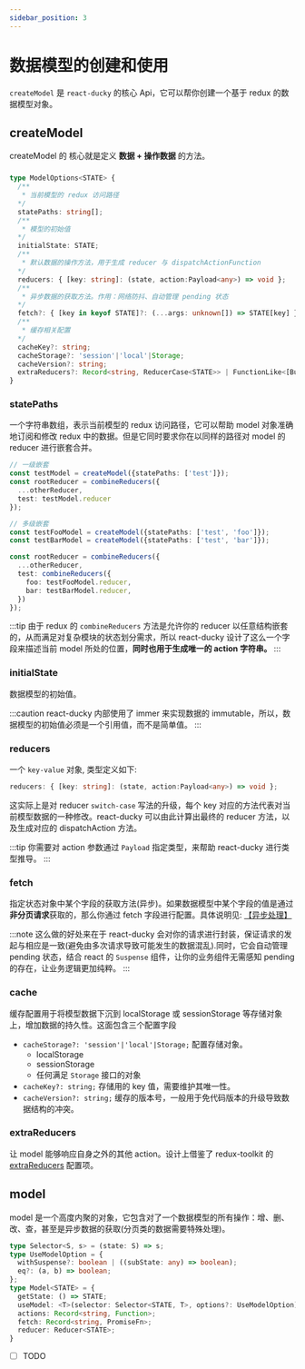 ```yaml
---
sidebar_position: 3
---
```


# 数据模型的创建和使用

`createModel` 是 `react-ducky` 的核心 Api，它可以帮你创建一个基于 redux 的数据模型对象。

## createModel
createModel 的 核心就是定义 **数据 + 操作数据** 的方法。
### 
```ts title="ModelOptions" {6-13}
type ModelOptions<STATE> {
  /**
   * 当前模型的 redux 访问路径
  */
  statePaths: string[];
  /**
   * 模型的初始值
  */
  initialState: STATE;
  /**
   * 默认数据的操作方法，用于生成 reducer 与 dispatchActionFunction
  */
  reducers: { [key: string]: (state, action:Payload<any>) => void };
  /**
   * 异步数据的获取方法。作用：网络防抖、自动管理 pending 状态
  */
  fetch?: { [key in keyof STATE]?: (...args: unknown[]) => STATE[key] };
  /**
   * 缓存相关配置
  */
  cacheKey?: string;
  cacheStorage?: 'session'|'local'|Storage;
  cacheVersion?: string;
  extraReducers?: Record<string, ReducerCase<STATE>> | FunctionLike<[Builder<STATE>], void>;
}
```
### statePaths

一个字符串数组，表示当前模型的 redux 访问路径，它可以帮助 model 对象准确地订阅和修改 redux 中的数据。但是它同时要求你在以同样的路径对 model 的 reducer 进行嵌套合并。

```ts
// 一级嵌套
const testModel = createModel({statePaths: ['test']});
const rootReducer = combineReducers({
  ...otherReducer,
  test: testModel.reducer
});

// 多级嵌套
const testFooModel = createModel({statePaths: ['test', 'foo']});
const testBarModel = createModel({statePaths: ['test', 'bar']});

const rootReducer = combineReducers({
  ...otherReducer,
  test: combineReducers({
    foo: testFooModel.reducer,
    bar: testBarModel.reducer,
  })
});
```
:::tip
由于 redux 的 `combineReducers` 方法是允许你的 reducer 以任意结构嵌套的，从而满足对复杂模块的状态划分需求，所以 react-ducky 设计了这么一个字段来描述当前 model 所处的位置，**同时也用于生成唯一的 action 字符串。**
:::

### initialState
数据模型的初始值。

:::caution
react-ducky 内部使用了 immer 来实现数据的 immutable，所以，数据模型的初始值必须是一个引用值，而不是简单值。
:::

### reducers
一个 `key-value` 对象, 类型定义如下:
```ts
reducers: { [key: string]: (state, action:Payload<any>) => void };
```
这实际上是对 reducer `switch-case` 写法的升级，每个 key 对应的方法代表对当前模型数据的一种修改。react-ducky 可以由此计算出最终的 reducer 方法，以及生成对应的 dispatchAction 方法。 

:::tip
你需要对 action 参数通过 `Payload` 指定类型，来帮助 react-ducky 进行类型推导。
:::

### fetch
指定状态对象中某个字段的获取方法(异步)。如果数据模型中某个字段的值是通过**非分页请求**获取的，那么你通过 fetch 字段进行配置。具体说明见: [【异步处理】](./async)

:::note
这么做的好处来在于 react-ducky 会对你的请求进行封装，保证请求的发起与相应是一致(避免由多次请求导致可能发生的数据混乱).同时，它会自动管理 pending 状态，结合 react 的 `Suspense` 组件，让你的业务组件无需感知 pending 的存在，让业务逻辑更加纯粹。
:::

### cache

缓存配置用于将模型数据下沉到 localStorage 或 sessionStorage 等存储对象上，增加数据的持久性。这面包含三个配置字段
- `cacheStorage?: 'session'|'local'|Storage;` 配置存储对象。
  - localStorage
  - sessionStorage
  - 任何满足 `Storage`  接口的对象
- `cacheKey?: string;`  存储用的 key 值，需要维护其唯一性。
- `cacheVersion?: string;` 缓存的版本号，一般用于免代码版本的升级导致数据结构的冲突。

### extraReducers

让 model 能够响应自身之外的其他 action。设计上借鉴了 redux-toolkit 的 [extraReducers](https://redux-toolkit.js.org/api/createSlice#extrareducers) 配置项。


## model

model 是一个高度内聚的对象，它包含对了一个数据模型的所有操作：增、删、改、查，甚至是异步数据的获取(分页类的数据需要特殊处理)。

```ts
type Selector<S, s> = (state: S) => s;
type UseModelOption = {
  withSuspense?: boolean | ((subState: any) => boolean);
  eq?: (a, b) => boolean;
};
type Model<STATE> = {
  getState: () => STATE;
  useModel: <T>(selector: Selector<STATE, T>, options?: UseModelOption) => T;
  actions: Record<string, Function>;
  fetch: Record<string, PromiseFn>;
  reducer: Reducer<STATE>;
}
```

 - [ ] TODO 